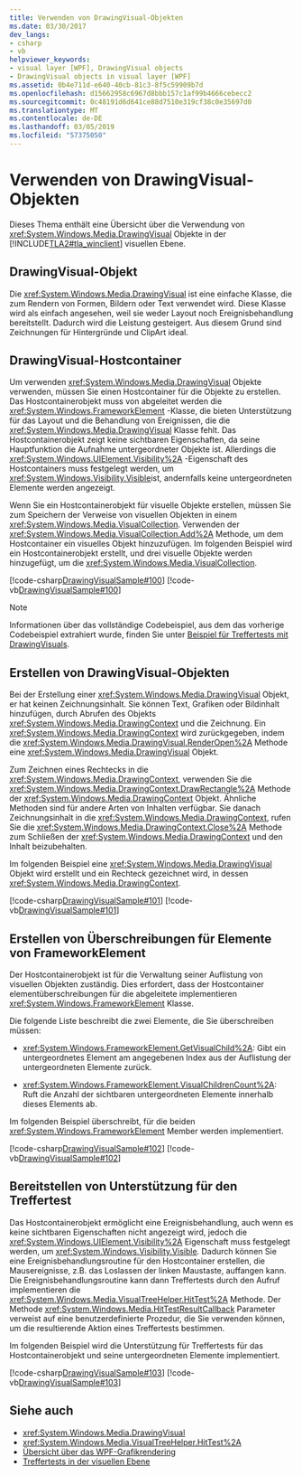 ```yaml
---
title: Verwenden von DrawingVisual-Objekten
ms.date: 03/30/2017
dev_langs:
- csharp
- vb
helpviewer_keywords:
- visual layer [WPF], DrawingVisual objects
- DrawingVisual objects in visual layer [WPF]
ms.assetid: 0b4e711d-e640-40cb-81c3-8f5c59909b7d
ms.openlocfilehash: d15662958c6967d8bbb157c1af99b4666cebecc2
ms.sourcegitcommit: 0c48191d6d641ce88d7510e319cf38c0e35697d0
ms.translationtype: MT
ms.contentlocale: de-DE
ms.lasthandoff: 03/05/2019
ms.locfileid: "57375050"
---
```

# <a name="using-drawingvisual-objects"></a>Verwenden von DrawingVisual-Objekten
Dieses Thema enthält eine Übersicht über die Verwendung von <xref:System.Windows.Media.DrawingVisual> Objekte in der [!INCLUDE[TLA2#tla_winclient](../../../../includes/tla2sharptla-winclient-md.md)] visuellen Ebene.  
  
<a name="drawingvisual_object"></a>   
## <a name="drawingvisual-object"></a>DrawingVisual-Objekt  
 Die <xref:System.Windows.Media.DrawingVisual> ist eine einfache Klasse, die zum Rendern von Formen, Bildern oder Text verwendet wird. Diese Klasse wird als einfach angesehen, weil sie weder Layout noch Ereignisbehandlung bereitstellt. Dadurch wird die Leistung gesteigert. Aus diesem Grund sind Zeichnungen für Hintergründe und ClipArt ideal.  
  
<a name="drawingvisual_host_container"></a>   
## <a name="drawingvisual-host-container"></a>DrawingVisual-Hostcontainer  
 Um verwenden <xref:System.Windows.Media.DrawingVisual> Objekte verwenden, müssen Sie einen Hostcontainer für die Objekte zu erstellen. Das Hostcontainerobjekt muss von abgeleitet werden die <xref:System.Windows.FrameworkElement> -Klasse, die bieten Unterstützung für das Layout und die Behandlung von Ereignissen, die die <xref:System.Windows.Media.DrawingVisual> Klasse fehlt. Das Hostcontainerobjekt zeigt keine sichtbaren Eigenschaften, da seine Hauptfunktion die Aufnahme untergeordneter Objekte ist. Allerdings die <xref:System.Windows.UIElement.Visibility%2A> -Eigenschaft des Hostcontainers muss festgelegt werden, um <xref:System.Windows.Visibility.Visible>ist, andernfalls keine untergeordneten Elemente werden angezeigt.  
  
 Wenn Sie ein Hostcontainerobjekt für visuelle Objekte erstellen, müssen Sie zum Speichern der Verweise von visuellen Objekten in einem <xref:System.Windows.Media.VisualCollection>. Verwenden der <xref:System.Windows.Media.VisualCollection.Add%2A> Methode, um dem Hostcontainer ein visuelles Objekt hinzuzufügen. Im folgenden Beispiel wird ein Hostcontainerobjekt erstellt, und drei visuelle Objekte werden hinzugefügt, um die <xref:System.Windows.Media.VisualCollection>.  
  
 [!code-csharp[DrawingVisualSample#100](~/samples/snippets/csharp/VS_Snippets_Wpf/DrawingVisualSample/CSharp/Window1.xaml.cs#100)]
 [!code-vb[DrawingVisualSample#100](~/samples/snippets/visualbasic/VS_Snippets_Wpf/DrawingVisualSample/visualbasic/window1.xaml.vb#100)]  
  
> [!NOTE]
>  Informationen über das vollständige Codebeispiel, aus dem das vorherige Codebeispiel extrahiert wurde, finden Sie unter [Beispiel für Treffertests mit DrawingVisuals](https://go.microsoft.com/fwlink/?LinkID=159994).  
  
<a name="creating_drawingvisual_objects"></a>   
## <a name="creating-drawingvisual-objects"></a>Erstellen von DrawingVisual-Objekten  
 Bei der Erstellung einer <xref:System.Windows.Media.DrawingVisual> Objekt, er hat keinen Zeichnungsinhalt. Sie können Text, Grafiken oder Bildinhalt hinzufügen, durch Abrufen des Objekts <xref:System.Windows.Media.DrawingContext> und die Zeichnung. Ein <xref:System.Windows.Media.DrawingContext> wird zurückgegeben, indem die <xref:System.Windows.Media.DrawingVisual.RenderOpen%2A> Methode eine <xref:System.Windows.Media.DrawingVisual> Objekt.  
  
 Zum Zeichnen eines Rechtecks in die <xref:System.Windows.Media.DrawingContext>, verwenden Sie die <xref:System.Windows.Media.DrawingContext.DrawRectangle%2A> Methode der <xref:System.Windows.Media.DrawingContext> Objekt. Ähnliche Methoden sind für andere Arten von Inhalten verfügbar. Sie danach Zeichnungsinhalt in die <xref:System.Windows.Media.DrawingContext>, rufen Sie die <xref:System.Windows.Media.DrawingContext.Close%2A> Methode zum Schließen der <xref:System.Windows.Media.DrawingContext> und den Inhalt beizubehalten.  
  
 Im folgenden Beispiel eine <xref:System.Windows.Media.DrawingVisual> Objekt wird erstellt und ein Rechteck gezeichnet wird, in dessen <xref:System.Windows.Media.DrawingContext>.  
  
 [!code-csharp[DrawingVisualSample#101](~/samples/snippets/csharp/VS_Snippets_Wpf/DrawingVisualSample/CSharp/Window1.xaml.cs#101)]
 [!code-vb[DrawingVisualSample#101](~/samples/snippets/visualbasic/VS_Snippets_Wpf/DrawingVisualSample/visualbasic/window1.xaml.vb#101)]  
  
<a name="creating_overrides"></a>   
## <a name="creating-overrides-for-frameworkelement-members"></a>Erstellen von Überschreibungen für Elemente von FrameworkElement  
 Der Hostcontainerobjekt ist für die Verwaltung seiner Auflistung von visuellen Objekten zuständig. Dies erfordert, dass der Hostcontainer elementüberschreibungen für die abgeleitete implementieren <xref:System.Windows.FrameworkElement> Klasse.  
  
 Die folgende Liste beschreibt die zwei Elemente, die Sie überschreiben müssen:  
  
-   <xref:System.Windows.FrameworkElement.GetVisualChild%2A>: Gibt ein untergeordnetes Element am angegebenen Index aus der Auflistung der untergeordneten Elemente zurück.  
  
-   <xref:System.Windows.FrameworkElement.VisualChildrenCount%2A>: Ruft die Anzahl der sichtbaren untergeordneten Elemente innerhalb dieses Elements ab.  
  
 Im folgenden Beispiel überschreibt, für die beiden <xref:System.Windows.FrameworkElement> Member werden implementiert.  
  
 [!code-csharp[DrawingVisualSample#102](~/samples/snippets/csharp/VS_Snippets_Wpf/DrawingVisualSample/CSharp/Window1.xaml.cs#102)]
 [!code-vb[DrawingVisualSample#102](~/samples/snippets/visualbasic/VS_Snippets_Wpf/DrawingVisualSample/visualbasic/window1.xaml.vb#102)]  
  
<a name="providing_hit_testing_support"></a>   
## <a name="providing-hit-testing-support"></a>Bereitstellen von Unterstützung für den Treffertest  
 Das Hostcontainerobjekt ermöglicht eine Ereignisbehandlung, auch wenn es keine sichtbaren Eigenschaften nicht angezeigt wird, jedoch die <xref:System.Windows.UIElement.Visibility%2A> Eigenschaft muss festgelegt werden, um <xref:System.Windows.Visibility.Visible>. Dadurch können Sie eine Ereignisbehandlungsroutine für den Hostcontainer erstellen, die Mausereignisse, z.B. das Loslassen der linken Maustaste, auffangen kann. Die Ereignisbehandlungsroutine kann dann Treffertests durch den Aufruf implementieren die <xref:System.Windows.Media.VisualTreeHelper.HitTest%2A> Methode. Der Methode <xref:System.Windows.Media.HitTestResultCallback> Parameter verweist auf eine benutzerdefinierte Prozedur, die Sie verwenden können, um die resultierende Aktion eines Treffertests bestimmen.  
  
 Im folgenden Beispiel wird die Unterstützung für Treffertests für das Hostcontainerobjekt und seine untergeordneten Elemente implementiert.  
  
 [!code-csharp[DrawingVisualSample#103](~/samples/snippets/csharp/VS_Snippets_Wpf/DrawingVisualSample/CSharp/Window1.xaml.cs#103)]
 [!code-vb[DrawingVisualSample#103](~/samples/snippets/visualbasic/VS_Snippets_Wpf/DrawingVisualSample/visualbasic/window1.xaml.vb#103)]  
  
## <a name="see-also"></a>Siehe auch
- <xref:System.Windows.Media.DrawingVisual>
- <xref:System.Windows.Media.VisualTreeHelper.HitTest%2A>
- [Übersicht über das WPF-Grafikrendering](wpf-graphics-rendering-overview.md)
- [Treffertests in der visuellen Ebene](hit-testing-in-the-visual-layer.md)
